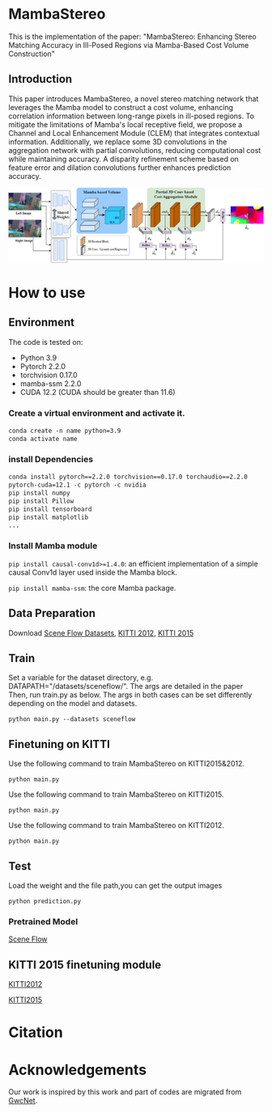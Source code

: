 
# MambaStereo 
This is the implementation of the paper: "MambaStereo: Enhancing Stereo Matching Accuracy in Ill-Posed Regions via Mamba-Based Cost Volume Construction"

## Introduction

This paper introduces MambaStereo, a novel stereo matching network that leverages the Mamba model to construct a cost volume, enhancing correlation information between long-range pixels in ill-posed regions. To mitigate the limitations of Mamba's local receptive field, we propose a Channel and Local Enhancement Module (CLEM) that integrates contextual information. Additionally, we replace some 3D convolutions in the aggregation network with partial convolutions, reducing computational cost while maintaining accuracy. A disparity refinement scheme based on feature error and dilation convolutions further enhances prediction accuracy. 

![image](image/net.png)

# How to use

## Environment
The code is tested on:
* Python 3.9
* Pytorch 2.2.0
* torchvision 0.17.0
* mamba-ssm 2.2.0
* CUDA 12.2
(CUDA should be greater than 11.6)


### Create a virtual environment and activate it.

```
conda create -n name python=3.9
conda activate name
```
### install Dependencies

```
conda install pytorch==2.2.0 torchvision==0.17.0 torchaudio==2.2.0 pytorch-cuda=12.1 -c pytorch -c nvidia
pip install numpy
pip install Pillow
pip install tensorboard
pip install matplotlib 
...
```
### Install Mamba module
```pip install causal-conv1d>=1.4.0```: an efficient implementation of a simple causal Conv1d layer used inside the Mamba block.

```pip install mamba-ssm```: the core Mamba package.

## Data Preparation
Download [Scene Flow Datasets](https://lmb.informatik.uni-freiburg.de/resources/datasets/SceneFlowDatasets.en.html), [KITTI 2012](http://www.cvlibs.net/datasets/kitti/eval_stereo_flow.php?benchmark=stereo), [KITTI 2015](http://www.cvlibs.net/datasets/kitti/eval_scene_flow.php?benchmark=stereo)

## Train
Set a variable for the dataset directory, e.g. DATAPATH="/datasets/sceneflow/". The args are detailed in the paper Then, run train.py as below.
The args in both cases can be set differently depending on the model and datasets.
```
python main.py --datasets sceneflow 
```

## Finetuning on KITTI
Use the following command to train MambaStereo on KITTI2015&2012.

```
python main.py 
```
Use the following command to train MambaStereo on KITTI2015.

```
python main.py 
```
Use the following command to train MambaStereo on KITTI2012.

```
python main.py 
```

## Test
Load the weight and the file path,you can get the output images
```
python prediction.py
```



### Pretrained Model

[Scene Flow](https://drive.google.com/file/d/1uipxPgePS8pjk0F-xW0y4iLDkl8Fv39i/view?usp=drive_link)

## KITTI 2015 finetuning module
[KITTI2012](https://drive.google.com/file/d/1Nzv4XbNq06wH6XNZx05nuLjBKfGneDjk/view?usp=drive_link)

[KITTI2015](https://drive.google.com/file/d/1tIwJyUqSPP2RdWmJoruEcZXcTGhIlI5f/view?usp=drive_link)



# Citation


# Acknowledgements

Our work is inspired by this work and part of codes are migrated from [GwcNet](https://github.com/xy-guo/GwcNet).
